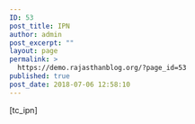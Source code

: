 ```yaml
---
ID: 53
post_title: IPN
author: admin
post_excerpt: ""
layout: page
permalink: >
  https://demo.rajasthanblog.org/?page_id=53
published: true
post_date: 2018-07-06 12:58:10
---
```

[tc_ipn]
